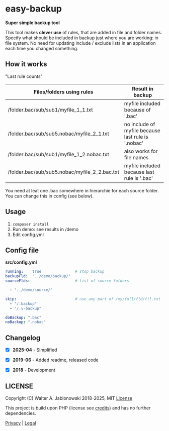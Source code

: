 # easy-backup

**Super simple backup tool**

This tool makes **clever use** of rules, that are added in file and folder names. Specify what should be included in backup just where you are working: in file system. No need for updating include / exclude lists in an application each time you changed something.


## How it works

"Last rule counts"

|         Files/folders using rules             |                  Result in backup                  |
| --------------------------------------------- | -------------------------------------------------- |
| /folder.bac/sub/sub1/myfile_1_1.txt           | myfile included because of '.bac'                  |
| /folder.bac/sub/sub5.nobac/myfile_2_1.txt     | no include of myfile because last rule is '.nobac' |
| /folder.bac/sub/sub1/myfile_1_2.nobac.txt     | also works for file names                          |
| /folder.bac/sub/sub5.nobac/myfile_2_2.bac.txt | myfile included because last rule is '.bac'        |

You need at leat one .bac somewhere in hierarchie for each source folder. You can change this in config (see below).


## Usage

1. `composer install`
2. Run demo: see results in /demo
3. Edit config.yml


## Config file

**src/config.yml**

```yaml
running:    true               # stop backup
backupFld:  "../demo/backup/"
sourceFlds:                    # list of source folders

  - "../demo/source/"

skip:                          # use any part of /my/full/fld/fil.txt
  - "/.backup"
  - "/.v-backup"

doBackup: ".bac"
noBackup: ".nobac"
```


## Changelog

* [x] **2025-04** - Simplified
* [x] **2019-06** - Added readme, released code
* [x] **2018** - Development


## LICENSE

Copyright (C) Walter A. Jablonowski 2018-2025, MIT [License](LICENSE)

This project is build upon PHP (license see [credits](credits.md)) and has no further dependencies.


[Privacy](https://walter-a-jablonowski.github.io/privacy.html) | [Legal](https://walter-a-jablonowski.github.io/imprint.html)
